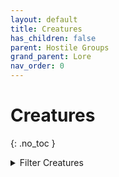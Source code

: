 ```yaml
---
layout: default
title: Creatures
has_children: false
parent: Hostile Groups
grand_parent: Lore
nav_order: 0
---
```

# Creatures
{: .no_toc }

<details><summary>Filter Creatures</summary><fieldset class="filter"></fieldset></details>



